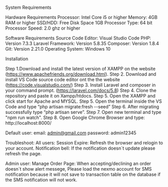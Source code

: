 System Requirements

Hardware Requirements
Processor: Intel Core i5 or higher
Memory: 4GB RAM or higher
SSD/HDD: Free Disk Space 1GB
Processor Type: 64 bit
Processor Speed: 2.0 ghz or higher

Software Requirements
Source Code Editor: Visual Studio Code
PHP: Version 7.3.3
Laravel Framework: Version 5.8.35
Composer: Version 1.8.4
Git: Version 2.21.0
Operating System: Windows 10

Installation

Step 1.Download and install the latest version of XAMPP on the website (https://www.apachefriends.org/download.html).
Step 2. Download and install VS Code source code editor ont the the website (https://code.visualstudio.com/)
Step 3. Install Laravel and composer in your command prompt. (https://laravel.com/docs/5.8)
Step 4. Clone the repository and paste it on Xampp/htdocs.
Step 5. Open the XAMPP and click start for Apache and MYSQL.
Step 5. Open the terminal inside the VS Code and type “php artisan migrate:fresh --seed”
Step 6. After migrating successfully type “php artisan serve”.
Step 7. Open new terminal and type "npm run watch".
Step 8. Open Google Chrome Browser and type: http://localhost:8000/


Default user:
email: admin@gmail.com
password: admin12345

Troubleshoot:
All users:
Session Expire: Refresh the browser and relogin to your account.
Notification bell: If the notification doesn`t update please refresh the page.

Admin user:
Manage Order Page: When accepting/declining an order doesn`t show alert messege, Please load the nexmo account for SMS notification because it will not save to transaction table on the database if the SMS notification will not work.
